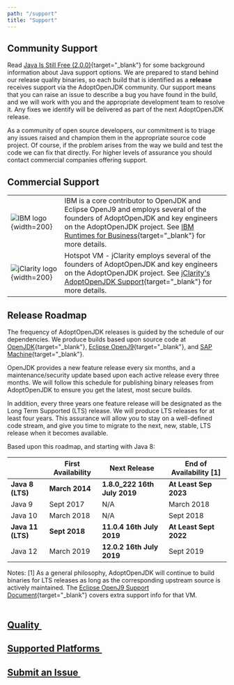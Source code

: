 ```yaml
---
path: "/support"
title: "Support"
---
```

## Community Support
Read [Java Is Still Free (2.0.0)](https://medium.com/@javachampions/java-is-still-free-2-0-0-6b9aa8d6d244){target="_blank"} for some background information about Java support options. We are prepared to stand behind our release quality binaries, so each build that is identified as a **release** receives support via the AdoptOpenJDK community. Our support means that you can raise an issue to describe a bug you have found in the build, and we will work with you and the appropriate development team to resolve it. Any fixes we identify will be delivered as part of the next AdoptOpenJDK release.

As a community of open source developers, our commitment is to triage any issues raised and champion them in the appropriate source code project. Of course, if the problem arises from the way we build and test the code we can fix that directly. For higher levels of assurance you should contact commercial companies offering support.

## Commercial Support

<div class="commercial-support">

|||
|--- |--- |
|![IBM logo](./static/assets/ibm.svg){width=200}|IBM is a core contributor to OpenJDK and Eclipse OpenJ9 and employs several of the founders of AdoptOpenJDK and key engineers on the AdoptOpenJDK project. See [IBM Runtimes for Business](https://www.ibm.com/cloud/support-for-runtimes){target="_blank"} for more details.|
|![jClarity logo](./static/assets/jclarity.png){width=200}|Hotspot VM - jClarity employs several of the founders of AdoptOpenJDK and key engineers on the AdoptOpenJDK project. See [jClarity's AdoptOpenJDK Support](https://www.jclarity.com/adoptopenjdk-support/){target="_blank"} for more details.|

</div>

## Release Roadmap
The frequency of AdoptOpenJDK releases is guided by the schedule of our dependencies. We produce builds based upon source code at [OpenJDK](https://openjdk.java.net/){target="_blank"}, [Eclipse OpenJ9](https://www.eclipse.org/openj9/){target="_blank"}, and [SAP Machine](https://sap.github.io/SapMachine/){target="_blank"}.

OpenJDK provides a new feature release every six months, and a maintenance/security update based upon each active release every three months. We will follow this schedule for publishing binary releases from AdoptOpenJDK to ensure you get the latest, most secure builds.

In addition, every three years one feature release will be designated as the Long Term Supported (LTS) release. We will produce LTS releases for at least four years. This assurance will allow you to stay on a well-defined code stream, and give you time to migrate to the next, new, stable, LTS release when it becomes available.

Based upon this roadmap, and starting with Java 8:

||First Availability|Next Release|End of Availability [1]|
|--- |--- |--- |--- |
|**Java 8 (LTS)**|**March 2014**|**1.8.0_222 16th July 2019**|**At Least Sep 2023**|
|Java 9|Sept 2017|N/A|March 2018|
|Java 10|March 2018|N/A|Sept 2018|
|**Java 11 (LTS)**|**Sept 2018**|**11.0.4 16th July 2019**|**At Least Sept 2022**|
|Java 12|March 2019|**12.0.2 16th July 2019**|Sept 2019|

Notes:
[1] As a general philosophy, AdoptOpenJDK will continue to build binaries for LTS releases as long as the corresponding upstream source is actively maintained. The [Eclipse OpenJ9 Support Document](https://www.eclipse.org/openj9/docs/openj9_support/){target="_blank"} covers extra support info for that VM.

<div class="home-links" style="margin-top: 3rem;">
  <a href="./quality" class="no-underline home-links">
    <h2 class="inline-block zero-margin">Quality&nbsp;<i class="fa fa-arrow-circle-o-right" aria-hidden="true"></i></h2>
  </a>
  <a href="./supported_platforms" class="no-underline home-links">
    <h2 class="inline-block zero-margin">Supported Platforms&nbsp;<i class="fa fa-arrow-circle-o-right" aria-hidden="true"></i></h2>
  </a>
  <a href="https://github.com/AdoptOpenJDK/openjdk-build/issues" class="no-underline home-links" target="_blank">
    <h2 class="inline-block zero-margin">Submit an Issue&nbsp;<i class="fa fa-arrow-circle-o-right" aria-hidden="true"></i></h2>
  </a>
</div>
